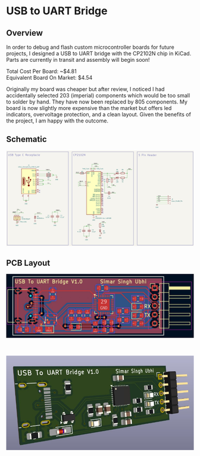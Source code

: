 # USB to UART Bridge

## Overview

In order to debug and flash custom microcontroller boards for future projects, I designed a USB to UART bridge with the CP2102N chip in KiCad. Parts are currently in transit and assembly will begin soon!

Total Cost Per Board: ~$4.81<br>
Equivalent Board On Market: $4.54

Originally my board was cheaper but after review, I noticed I had accidentally selected 203 (imperial) components which would be too small to solder by hand. They have now been replaced by 805 components. My board is now slightly more expensive than the market but offers led indicators, overvoltage protection, and a clean layout. Given the benefits of the project, I am happy with the outcome.

## Schematic

![Schematic](/Docs/schematic.jpg)

## PCB Layout

![Layout](/Docs/layout.jpg)

<br>

![3D View](/Docs/3d.jpg)
